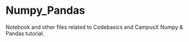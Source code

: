 # Numpy_Pandas
Notebook and other files related to Codebasics and CampusX Numpy &amp; Pandas tutorial.

